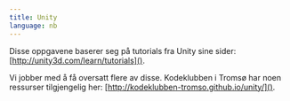 ```yaml
---
title: Unity
language: nb
---
```


Disse oppgavene baserer seg på tutorials fra Unity sine sider:
[http://unity3d.com/learn/tutorials]().

Vi jobber med å få oversatt flere av disse. Kodeklubben i Tromsø har noen
ressurser tilgjengelig her: [http://kodeklubben-tromso.github.io/unity/]().
